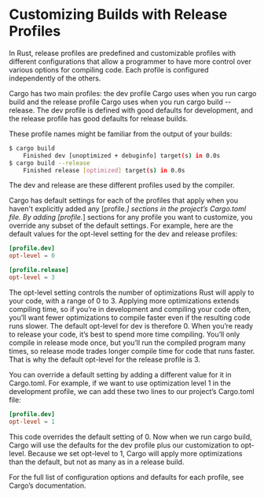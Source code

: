 # Customizing Builds with Release Profiles

In Rust, release profiles are predefined and customizable profiles with different configurations that allow a programmer
to have more control over various options for compiling code. Each profile is configured independently of the others.

Cargo has two main profiles: the dev profile Cargo uses when you run cargo build and the release profile Cargo uses when
you run cargo build --release. The dev profile is defined with good defaults for development, and the release profile
has good defaults for release builds.

These profile names might be familiar from the output of your builds:

```bash
$ cargo build
    Finished dev [unoptimized + debuginfo] target(s) in 0.0s
$ cargo build --release
    Finished release [optimized] target(s) in 0.0s
```

The dev and release are these different profiles used by the compiler.

Cargo has default settings for each of the profiles that apply when you haven't explicitly added any [profile.*]
sections in the project’s Cargo.toml file. By adding [profile.*] sections for any profile you want to customize, you
override any subset of the default settings. For example, here are the default values for the opt-level setting for the
dev and release profiles:

```toml
[profile.dev]
opt-level = 0

[profile.release]
opt-level = 3
```

The opt-level setting controls the number of optimizations Rust will apply to your code, with a range of 0 to 3.
Applying more optimizations extends compiling time, so if you’re in development and compiling your code often, you’ll
want fewer optimizations to compile faster even if the resulting code runs slower. The default opt-level for dev is
therefore 0. When you’re ready to release your code, it’s best to spend more time compiling. You’ll only compile in
release mode once, but you’ll run the compiled program many times, so release mode trades longer compile time for code
that runs faster. That is why the default opt-level for the release profile is 3.

You can override a default setting by adding a different value for it in Cargo.toml. For example, if we want to use
optimization level 1 in the development profile, we can add these two lines to our project’s Cargo.toml file:

```toml
[profile.dev]
opt-level = 1
```

This code overrides the default setting of 0. Now when we run cargo build, Cargo will use the defaults for the dev
profile plus our customization to opt-level. Because we set opt-level to 1, Cargo will apply more optimizations than the
default, but not as many as in a release build.

For the full list of configuration options and defaults for each profile, see Cargo’s documentation.